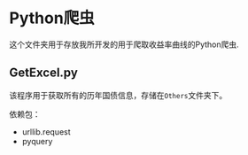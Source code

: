 # Python爬虫

这个文件夹用于存放我所开发的用于爬取收益率曲线的Python爬虫.

## GetExcel.py

该程序用于获取所有的历年国债信息，存储在`Others`文件夹下。

依赖包：

* urllib.request
* pyquery